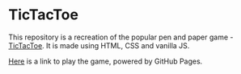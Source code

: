 # TicTacToe

This repository is a recreation of the popular pen and paper game - [TicTacToe](https://en.wikipedia.org/wiki/Tic-tac-toe). 
It is made using HTML, CSS and vanilla JS.

[Here](https://dianagatcan.github.io/TicTacToe/) is a link to play the game, powered by GitHub Pages.


